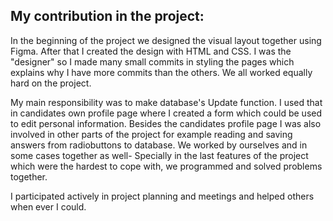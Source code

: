 ## My contribution in the project:

In the beginning of the project we designed the visual layout together using Figma. After that I created the design with HTML and CSS. I was the "designer" so I made many small commits in styling the pages which explains why I have more commits than the others. We all worked equally hard on the project.  

My main responsibility was to make database's Update function. I used that in candidates own profile page where I created a form which could be used to edit personal information. Besides the candidates profile page I was also involved in other parts of the project for example reading and saving answers from radiobuttons to database. We worked by ourselves and in some cases together as well- Specially in the last features of the project which were the hardest to cope with, we programmed  and solved problems together.

I participated actively in project planning and meetings and helped others when ever I could. 


